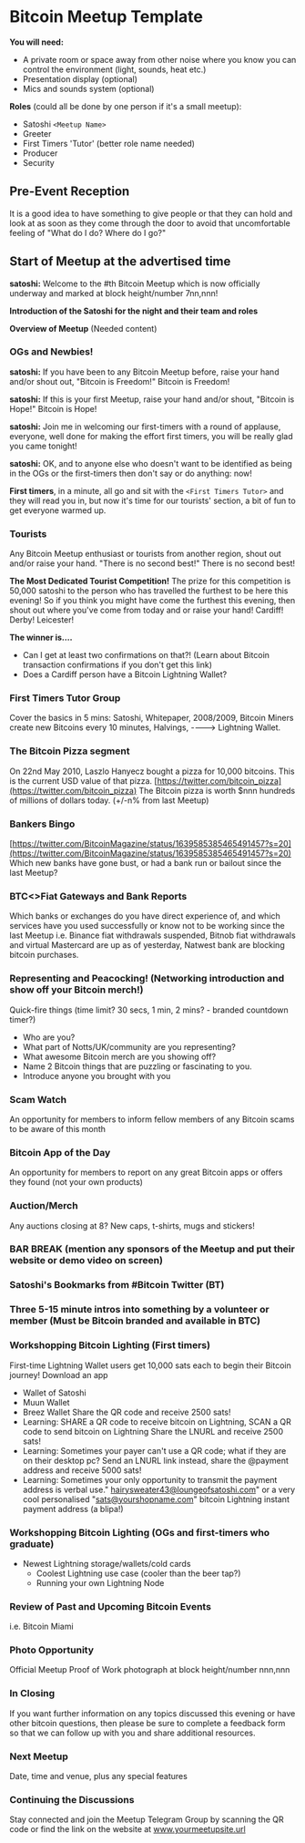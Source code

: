 # Bitcoin Meetup Template

**You will need:**

- A private room or space away from other noise where you know you can control the environment (light, sounds, heat etc.)
- Presentation display (optional)
- Mics and sounds system (optional)

**Roles** (could all be done by one person if it's a small meetup):

- Satoshi `<Meetup Name>`
- Greeter
- First Timers 'Tutor' (better role name needed)
- Producer
- Security

## Pre-Event Reception

It is a good idea to have something to give people or that they can hold and look at as soon as they come through the
door to avoid that uncomfortable feeling of "What do I do? Where do I go?"

## Start of Meetup at the advertised time

**satoshi:** Welcome to the #th Bitcoin Meetup which is now officially underway and marked at block height/number
7nn,nnn!

**Introduction of the Satoshi for the night and their team and roles**

**Overview of Meetup**
(Needed content)

### OGs and Newbies!

**satoshi:** If you have been to any Bitcoin Meetup before, raise your hand and/or shout out, "Bitcoin is
Freedom!"
Bitcoin is Freedom!

**satoshi:** If this is your first Meetup, raise your hand and/or shout, "Bitcoin is Hope!"
Bitcoin is Hope!

**satoshi:** Join me in welcoming our first-timers with a round of applause, everyone, well done for making the effort
first timers, you will be really glad you came tonight!

**satoshi:** OK, and to anyone else who doesn't want to be identified as being in the OGs or the first-timers then don't
say or do anything: now!

**First timers**, in a minute, all go and sit with the `<First Timers Tutor>` and they will read you in, but now it's
time for our tourists' section, a bit of fun to get everyone warmed up.

### Tourists

Any Bitcoin Meetup enthusiast or tourists from another region, shout out and/or raise your hand. "There is no second
best!"
There is no second best!

**The Most Dedicated Tourist Competition!**
The prize for this competition is 50,000 satoshi to the person who has travelled the furthest to be here this evening! So
if you think you might have come the furthest this evening, then shout out where you've come from today and or raise your
hand!
Cardiff!
Derby!
Leicester!

**The winner is….**

- Can I get at least two confirmations on that?!
  (Learn about Bitcoin transaction confirmations if you don't get this link)
- Does a Cardiff person have a Bitcoin Lightning Wallet?

### First Timers Tutor Group

Cover the basics in 5 mins: Satoshi, Whitepaper, 2008/2009, Bitcoin Miners create new Bitcoins every 10 minutes,
Halvings, ----> Lightning Wallet.

### The Bitcoin Pizza segment

On 22nd May 2010, Laszlo Hanyecz bought a pizza for 10,000 bitcoins. This is the current USD value of that pizza.
[https://twitter.com/bitcoin_pizza](https://twitter.com/bitcoin_pizza)
The Bitcoin pizza is worth $nnn hundreds of millions of dollars today. (+/-n% from last Meetup)

### Bankers Bingo

[https://twitter.com/BitcoinMagazine/status/1639585385465491457?s=20](https://twitter.com/BitcoinMagazine/status/1639585385465491457?s=20)
Which new banks have gone bust, or had a bank run or bailout since the last Meetup?

### BTC<>Fiat Gateways and Bank Reports

Which banks or exchanges do you have direct experience of, and which services have you used successfully or know not to
be working since the last Meetup
i.e. Binance fiat withdrawals suspended, Bitnob fiat withdrawals and virtual Mastercard are up as of yesterday, Natwest
bank are blocking bitcoin purchases.

### Representing and Peacocking! (Networking introduction and show off your Bitcoin merch!)

Quick-fire things (time limit? 30 secs, 1 min, 2 mins? - branded countdown timer?)

- Who are you?
- What part of Notts/UK/community are you representing?
- What awesome Bitcoin merch are you showing off?
- Name 2 Bitcoin things that are puzzling or fascinating to you.
- Introduce anyone you brought with you

### Scam Watch

An opportunity for members to inform fellow members of any Bitcoin scams to be aware of this month

### Bitcoin App of the Day

An opportunity for members to report on any great Bitcoin apps or offers they found (not your own products)

### Auction/Merch

Any auctions closing at 8?
New caps, t-shirts, mugs and stickers!

### BAR BREAK (mention any sponsors of the Meetup and put their website or demo video on screen)

### Satoshi's Bookmarks from #Bitcoin Twitter (BT)

### Three 5-15 minute intros into something by a volunteer or member (Must be Bitcoin branded and available in BTC)

### Workshopping Bitcoin Lighting (First timers)

First-time Lightning Wallet users get 10,000 sats each to begin their Bitcoin journey!
Download an app

- Wallet of Satoshi
- Muun Wallet
- Breez Wallet
  Share the QR code and receive 2500 sats!
- Learning: SHARE a QR code to receive bitcoin on Lightning, SCAN a QR code to send bitcoin on Lightning
  Share the LNURL and receive 2500 sats!
- Learning: Sometimes your payer can't use a QR code; what if they are on their desktop pc? Send an LNURL link instead,
  share the @payment address and receive 5000 sats!
- Learning: Sometimes your only opportunity to transmit the payment address is verbal use."
  hairysweater43@loungeofsatoshi.com" or a very cool personalised "sats@yourshopname.com" bitcoin Lightning instant
  payment address (a blipa!)

### Workshopping Bitcoin Lighting (OGs and first-timers who graduate)

- Newest Lightning storage/wallets/cold cards
    - Coolest Lightning use case (cooler than the beer tap?)
    - Running your own Lightning Node

### Review of Past and Upcoming Bitcoin Events

i.e. Bitcoin Miami

### Photo Opportunity

Official Meetup Proof of Work photograph at block height/number nnn,nnn

### In Closing

If you want further information on any topics discussed this evening or have other bitcoin questions, then please be sure
to complete a feedback form so that we can follow up with you and share additional resources.

### Next Meetup

Date, time and venue, plus any special features

### Continuing the Discussions

Stay connected and join the Meetup Telegram Group by scanning the QR code or find the link on the website
at www.yourmeetupsite.url

